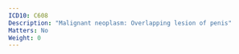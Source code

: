 ```yaml
---
ICD10: C608
Description: "Malignant neoplasm: Overlapping lesion of penis"
Matters: No
Weight: 0
---
```


